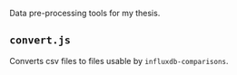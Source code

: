 
Data pre-processing tools for my thesis.

## `convert.js`

Converts csv files to files usable by `influxdb-comparisons`.

